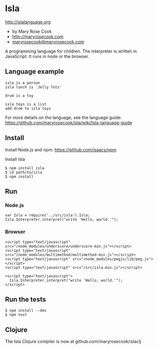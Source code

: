 # Isla

http://islalanguage.org

* by Mary Rose Cook
* http://maryrosecook.com
* maryrosecook@maryrosecook.com

A programming language for children.  The interpreter is written in JavaScript.  It runs in node or the browser.

## Language example

    isla is a person
    isla lunch is 'Jelly Tots'

    drum is a toy

    isla toys is a list
    add drum to isla toys

For more details on the language, see the language guide: https://github.com/maryrosecook/isla/wiki/Isla-language-guide

## Install

Install Node.js and npm: https://github.com/isaacs/npm

Install Isla

    $ npm install isla
    $ cd path/to/isla
    $ npm install

## Run

### Node.js

    var Isla = require('../src/isla').Isla;
    Isla.Interpreter.interpret("write 'Hello, world.'");

### Browser

    <script type="text/javascript" src="/node_modules/underscore/underscore-min.js"></script>
    <script type="text/javascript" src="/node_modules/multimethod/multimethod-min.js"></script>
    <script type="text/javascript" src="/node_modules/pegjs/lib/peg.js"></script>
    <script type="text/javascript" src="/src/isla.min.js"></script>

    <script type="text/javascript">
      Isla.Interpreter.interpret("write 'Hello, world.'");
    </script>

## Run the tests

    $ npm install --dev
    $ npm test

## Clojure

The Isla Clojure compiler is now at github.com/maryrosecook/islaclj
